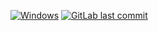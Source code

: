 [![Windows](https://svgshare.com/i/ZhY.svg)](https://svgshare.com/i/ZhY.svg)
[![GitLab last commit](https://badgen.net/gitlab/last-commit/NickBusey/HomelabOS/)](https://gitlab.com/NickBusey/HomelabOS/-/commits)
